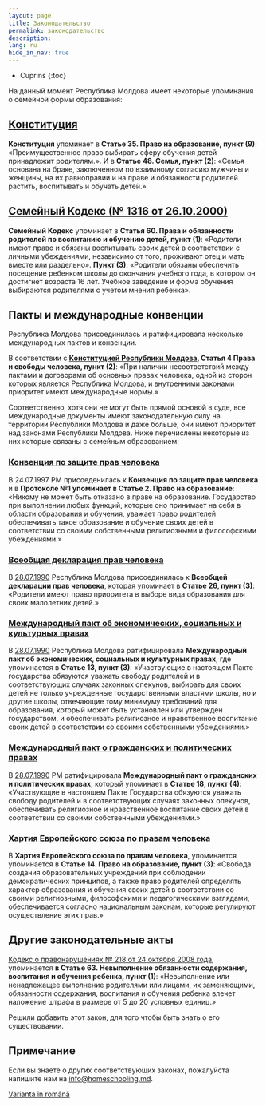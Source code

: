 ```yaml
---
layout: page
title: Законодательство
permalink: законодательство
description:
lang: ru
hide_in_nav: true
---
```


* Cuprins
{:toc}

На данный момент Республика Молдова имеет некоторые упоминания о семейной формы
образования:

## [Конституция](http://lex.justice.md/viewdoc.php?action=view&view=doc&id=311496&lang=2)

**Конституция** упоминает в **Статье 35. Право на образование, пункт (9)**:
«Преимущественное право выбирать сферу обучения детей принадлежит родителям.».
И в **Статье 48. Семья, пункт (2)**: «Семья основана на браке, заключенном по
взаимному согласию мужчины и женщины, на их равноправии и на праве и обязанности
родителей растить, воспитывать и обучать детей.»

## [Семейный Кодекс (№ 1316 от 26.10.2000)](http://lex.justice.md/viewdoc.php?action=view&view=doc&id=286119&lang=2)

**Семейный Кодекс** упоминает в **Статья 60. Права и обязанности родителей по
воспитанию и обучению детей, пункт (1)**: «Родители имеют право и обязаны
воспитывать своих детей в соответствии с личными убеждениями, независимо от
того, проживают отец и мать вместе или раздельно». **Пункт (3)**: «Родители
обязаны обеспечить посещение ребенком школы до окончания учебного года,
в котором он достигнет возраста 16 лет. Учебное заведение и форма обучения
выбираются родителями с учетом мнения ребенка».

## Пакты и международные конвенции

Республика Молдова присоединилась и ратифицировала несколько международных
пактов и конвенции.

В соответствии с **[Конституцией Республики
Молдова](http://lex.justice.md/viewdoc.php?action=view&view=doc&id=311496&lang=2),
Статья 4 Права и свободы человека, пункт (2)**: «При наличии несоответствий
между пактами и договорами об основных правах человека, одной из сторон которых
является Республика Молдова, и внутренними законами приоритет имеют
международные нормы.»

Соответственно, хотя они не могут быть прямой основой в суде, все международные
документы имеют законодательную силу на территории Республики Молдова и даже
больше, они имеют приоритет над законами Республики Молдова.  Ниже перечислены
некоторые из них которые связаны с семейным образованием:

### [Конвенция по защите прав человека](http://lex.justice.md/viewdoc.php?action=view&view=doc&id=285802&lang=2)

В 24.07.1997 РМ присоеденилась к **Конвенция по защите прав человека**
и в **Протоколе №1 упоминает в Статье 2. Право на образование**: «Никому не
может быть  отказано в праве на образование. Государство при  выполнении  любых
функций, которые оно принимает на себя в  области образования  и  обучения,
уважает право  родителей  обеспечивать  такое образование и обучение своих детей
в соответствии со своими собственными религиозными и философскими убеждениями.»

### [Всеобщая декларация прав человека](http://www.un.org/ru/documents/decl_conv/declarations/declhr.shtml)

В [28.07.1990](http://lex.justice.md/viewdoc.php?action=view&view=doc&id=307753&lang=2)
Республика Молдова присоединилась к **Всеобщей декларации прав человека**,
которая упоминает в **Статье 26, пункт (3)**: «Родители имеют право приоритета
в выборе вида образования для своих малолетних детей.»

### [Международный пакт об экономических, социальных и культурных правах](http://www.un.org/ru/documents/decl_conv/conventions/pactecon.shtml)

В [28.07.1990](http://lex.justice.md/viewdoc.php?action=view&view=doc&id=306843&lang=2)
Республика Молдова ратифицировала **Международный пакт об экономических,
социальных и культурных правах**, где упоминается в **Статье 13, пункт (3)**:
«Участвующие в настоящем Пакте государства обязуются уважать свободу родителей
и в соответствующих случаях законных опекунов, выбирать для своих детей не
только учрежденные государственными властями школы, но и другие школы,
отвечающие тому минимуму требований для образования, который может быть
установлен или утвержден государством, и обеспечивать религиозное и нравственное
воспитание своих детей в соответствии со своими собственными убеждениями.»

### [Международный пакт о гражданских и политических правах](http://www.un.org/ru/documents/decl_conv/conventions/pactpol.shtml)

В [28.07.1990](http://lex.justice.md/viewdoc.php?action=view&view=doc&id=306843&lang=2)
РМ ратифицировала **Международный пакт о гражданских и политических правах**,
который упоминает в **Статье 18, пункт (4)**: «Участвующие в настоящем Пакте
Государства обязуются уважать свободу родителей и в соответствующих случаях
законных опекунов, обеспечивать религиозное и нравственное воспитание своих
детей в соответствии со своими собственными убеждениями.»

### [Хартия Европейского союза по правам человека](http://eulaw.ru/treaties/charter)

В **Хартия Европейского союза по правам человека**, упоминается упоминается
в **Статье 14\. Право на образование, пункт (3)**: «Свобода создания
образовательных учреждений при соблюдении демократических принципов, а также
право родителей определять характер образования и обучения своих детей
в соответствии со своими религиозными, философскими и педагогическими взглядами,
обеспечивается согласно национальным законам, которые регулируют осуществление
этих прав.»

## Другие законодательные акты

[Кодекс о правонарушениях № 218 от 24 октября 2008
года](http://lex.justice.md/viewdoc.php?action=view&view=doc&id=330879&lang=2),
упоминается **в Статье 63.  Невыполнение обязанности содержания, воспитания
и обучения ребенка, пункт (1)**: «Невыполнение или ненадлежащее выполнение
родителями или лицами, их заменяющими, обязанности содержания, воспитания
и обучения ребенка влечет наложение штрафа в размере от 5 до 20 условных
единиц.»

Решили добавить этот закон, для того чтобы быть знать о его существовании.

## Примечание

Если вы знаете о других соответствующих законах, пожалуйста напишите нам на
[info@homeschooling.md](mailto:info@homeschooling.md).

<a href="{% link pages/legislatie.md %}" lang="ro"
class="translation-link">Varianta în română</a>
